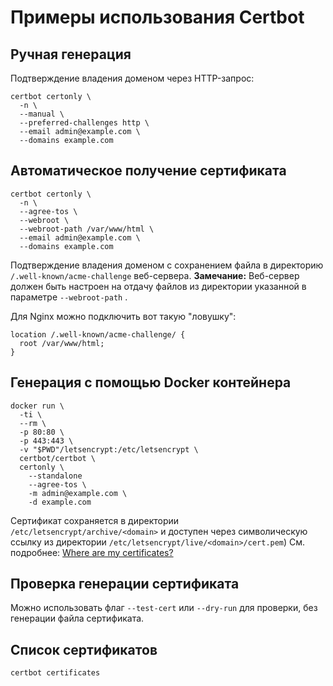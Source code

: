 # Примеры использования Certbot

## Ручная генерация

Подтверждение владения доменом через HTTP-запрос:

```shell
certbot certonly \
  -n \
  --manual \
  --preferred-challenges http \
  --email admin@example.com \
  --domains example.com
```


## Автоматическое получение сертификата 


```shell
certbot certonly \
  -n \
  --agree-tos \
  --webroot \
  --webroot-path /var/www/html \
  --email admin@example.com \
  --domains example.com
```

Подтверждение владения доменом с сохранением файла в директорию `/.well-known/acme-challenge` веб-сервера.
**Замечание:** Веб-сервер должен быть настроен на отдачу файлов из директории указанной в параметре `--webroot-path` .

Для Nginx можно подключить вот такую "ловушку":


```nginx
location /.well-known/acme-challenge/ {
  root /var/www/html;
}
```


## Генерация с помощью Docker контейнера


```shell
docker run \
  -ti \
  --rm \
  -p 80:80 \
  -p 443:443 \
  -v "$PWD"/letsencrypt:/etc/letsencrypt \
  certbot/certbot \
  certonly \
    --standalone
    --agree-tos \
    -m admin@example.com \
    -d example.com
```


Сертификат сохраняется в директории `/etc/letsencrypt/archive/<domain>` и доступен через символическую ссылку из директории `/etc/letsencrypt/live/<domain>/cert.pem`)
См. подробнее: [Where are my certificates?](https://certbot.eff.org/docs/using.html#where-are-my-certificates)


## Проверка генерации сертификата

Можно использовать флаг `--test-cert` или `--dry-run` для проверки, без генерации файла сертификата.

## Список сертификатов

```shell
certbot certificates
```
